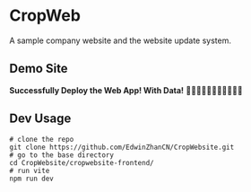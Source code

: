 # CropWeb
A sample company website and the website update system.

## Demo Site
**Successfully Deploy the Web App! With Data!**
🎉🎉🎉🎉🎉🎉🎉🎉🎉🎉🎉

## Dev Usage
```shell
# clone the repo
git clone https://github.com/EdwinZhanCN/CropWebsite.git
# go to the base directory
cd CropWebsite/cropwebsite-frontend/
# run vite
npm run dev
```
